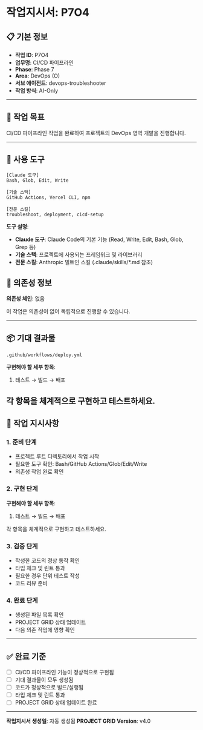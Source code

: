 # 작업지시서: P7O4

## 📋 기본 정보

- **작업 ID**: P7O4
- **업무명**: CI/CD 파이프라인
- **Phase**: Phase 7
- **Area**: DevOps (O)
- **서브 에이전트**: devops-troubleshooter
- **작업 방식**: AI-Only

---

## 🎯 작업 목표

CI/CD 파이프라인 작업을 완료하여 프로젝트의 DevOps 영역 개발을 진행합니다.

---

## 🔧 사용 도구

```
[Claude 도구]
Bash, Glob, Edit, Write

[기술 스택]
GitHub Actions, Vercel CLI, npm

[전문 스킬]
troubleshoot, deployment, cicd-setup
```

**도구 설명**:
- **Claude 도구**: Claude Code의 기본 기능 (Read, Write, Edit, Bash, Glob, Grep 등)
- **기술 스택**: 프로젝트에 사용되는 프레임워크 및 라이브러리
- **전문 스킬**: Anthropic 빌트인 스킬 (.claude/skills/*.md 참조)

## 🔗 의존성 정보

**의존성 체인**: 없음

이 작업은 의존성이 없어 독립적으로 진행할 수 있습니다.

---

## 📦 기대 결과물

`.github/workflows/deploy.yml`


**구현해야 할 세부 항목**:

1. 테스트 → 빌드 → 배포

각 항목을 체계적으로 구현하고 테스트하세요.
---

## 📝 작업 지시사항

### 1. 준비 단계

- 프로젝트 루트 디렉토리에서 작업 시작
- 필요한 도구 확인: Bash/GitHub Actions/Glob/Edit/Write
- 의존성 작업 완료 확인

### 2. 구현 단계


**구현해야 할 세부 항목**:

1. 테스트 → 빌드 → 배포

각 항목을 체계적으로 구현하고 테스트하세요.

### 3. 검증 단계

- 작성한 코드의 정상 동작 확인
- 타입 체크 및 린트 통과
- 필요한 경우 단위 테스트 작성
- 코드 리뷰 준비

### 4. 완료 단계

- 생성된 파일 목록 확인
- PROJECT GRID 상태 업데이트
- 다음 의존 작업에 영향 확인

---

## ✅ 완료 기준

- [ ] CI/CD 파이프라인 기능이 정상적으로 구현됨
- [ ] 기대 결과물이 모두 생성됨
- [ ] 코드가 정상적으로 빌드/실행됨
- [ ] 타입 체크 및 린트 통과
- [ ] PROJECT GRID 상태 업데이트 완료

---

**작업지시서 생성일**: 자동 생성됨
**PROJECT GRID Version**: v4.0
